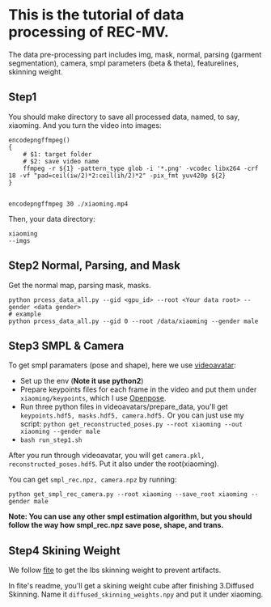 # This is the tutorial of data processing of REC-MV.

The data pre-processing part includes img, mask, normal, parsing (garment segmentation), camera, smpl parameters (beta & theta), featurelines, skinning weight.

## Step1
You should make directory to save all processed data, named, to say, xiaoming.
And you turn the video into images:
```
encodepngffmpeg()
{
	# $1: target folder
	# $2: save video name
    ffmpeg -r ${1} -pattern_type glob -i '*.png' -vcodec libx264 -crf 18 -vf "pad=ceil(iw/2)*2:ceil(ih/2)*2" -pix_fmt yuv420p ${2}
}


encodepngffmpeg 30 ./xiaoming.mp4
```
Then, your data directory:
```
xiaoming
--imgs
```
## Step2 Normal, Parsing, and Mask
Get the normal map, parsing mask, masks.
```
python prcess_data_all.py --gid <gpu_id> --root <Your data root> --gender <data gender>
# example
python prcess_data_all.py --gid 0 --root /data/xiaoming --gender male 
```

## Step3 SMPL & Camera
To get smpl paramaters (pose and shape), here we use [videoavatar](https://github.com/thmoa/videoavatars):
- Set up the env (**Note it use python2**)
- Prepare keypoints files for each frame in the video and put them under `xiaoming/keypoints`, which I use [Openpose](https://github.com/CMU-Perceptual-Computing-Lab/openpose).
- Run three python files in videoavatars/prepare_data, you'll get `keypoints.hdf5, masks.hdf5, camera.hdf5.` Or you can just use my script: ```python get_reconstructed_poses.py --root xiaoming --out xiaoming --gender male```
- `bash run_step1.sh`

After you run through videoavatar, you will get `camera.pkl, reconstructed_poses.hdf5`. Put it also under the root(xiaoming).

You can get `smpl_rec.npz, camera.npz` by running:
```
python get_smpl_rec_camera.py --root xiaoming --save_root xiaoming --gender male
```

**Note: You can use any other smpl estimation algorithm, but you should follow the way how smpl_rec.npz save pose, shape, and trans.**

## Step4 Skining Weight
We follow [fite](https://github.com/jsnln/fite) to get the lbs skinning weight to prevent artifacts.

 In fite's readme, you'll get a skining weight cube after finishing 3.Diffused Skinning. Name it `diffused_skinning_weights.npy` and put it under xiaoming.
